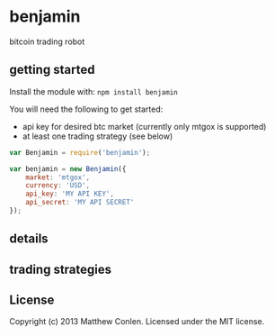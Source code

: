 # benjamin 

bitcoin trading robot

## getting started

Install the module with: `npm install benjamin`

You will need the following to get started:
* api key for desired btc market (currently only mtgox is supported)
* at least one trading strategy (see below)

```javascript
var Benjamin = require('benjamin');

var benjamin = new Benjamin({
    market: 'mtgox',
    currency: 'USD',
    api_key: 'MY API KEY',
    api_secret: 'MY API SECRET'
});
```

## details

## trading strategies


## License
Copyright (c) 2013 Matthew Conlen. Licensed under the MIT license.
